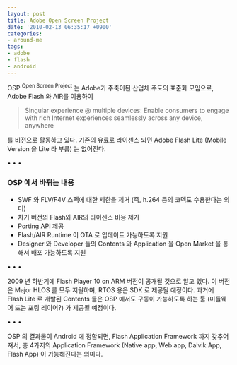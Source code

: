 ```yaml
---
layout: post
title: Adobe Open Screen Project
date: '2010-02-13 06:35:17 +0900'
categories:
- around-me
tags:
- adobe
- flash
- android
---
```


OSP <sup>Open Screen Project</sup> 는 Adobe가 주축이된 산업체 주도의 표준화 모임으로, Adobe Flash 와 AIR를 이용하여

> Singular experience @ multiple devices: Enable consumers to engage with rich Internet experiences seamlessly across any device, anywhere

를 비전으로 활동하고 있다. 기존의 유료로 라이센스 되던 Adobe Flash Lite (Mobile Version 을 Lite 라 부름) 는 없어진다.

<!--more-->
<div class="spacer">• • •</div>

### OSP 에서 바뀌는 내용

- SWF 와 FLV/F4V 스펙에 대한 제한을 제거 (즉, h.264 등의 코덱도 수용한다는 의미)
- 차기 버전의 Flash와 AIR의 라이센스 비용 제거
- Porting API 제공
- Flash/AIR Runtime 이 OTA 로 업데이트 가능하도록 지원
- Designer 와 Developer 들의 Contents 와 Application 을 Open Market 을 통해서 배포 가능하도록 지원

<div class="spacer">• • •</div>

2009 년 하반기에 Flash Player 10 on ARM 버전이 공개될 것으로 알고 있다. 이 버전은 Major HLOS 를 모두 지원하며, RTOS 용은 SDK 로 제공될 예정이다. 과거에 Flash Lite 로 개발된 Contents 들은 OSP 에서도 구동이 가능하도록 하는 툴 (미들웨어 또는 포팅 레이어?) 가 제공될 예정이다.

<div class="spacer">• • •</div>

OSP 의 결과물이 Android 에 정합되면, Flash Application Framework 까지 갖추어 져서, 총 4가지의 Application Framework (Native app, Web app, Dalvik App, Flash App) 이 가능해진다는 의미다.
